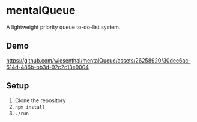# mentalQueue
A lightweight priority queue to-do-list system.

## Demo
https://github.com/wiesenthal/mentalQueue/assets/26258920/30dee6ac-614d-486b-bb3d-92c2c13e9004

## Setup

1. Clone the repository
2. `npm install`
3. `./run`
